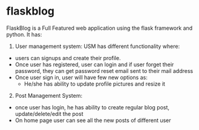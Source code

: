 # flaskblog

FlaskBlog is a Full Featured web application using the flask framework and python. It has:

1) User management system: USM has different functionality where:
-  users can signups and create their profile.
-  Once user has registered, user can login and if user forget their password, they can get password reset email sent to their mail address
-  Once user sign in, user will have few new options as: 
     - He/she has ability to update profile pictures and resize it


2) Post Management System:
 - once user has login, he has ability to create regular blog post, update/delete/edit the post
 - On home page user can see all the new posts of different user

